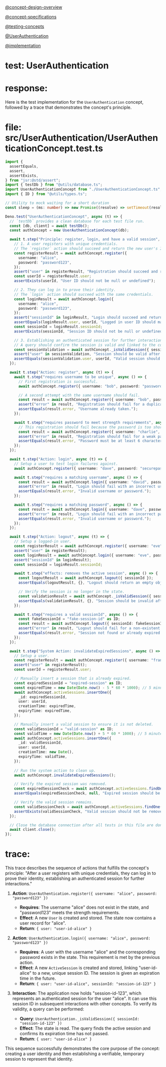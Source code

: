 [@concept-design-overview](../../background/concept-design-overview.md)

[@concept-specifications](../../background/concept-specifications.md)

[@testing-concepts](../../background/testing-concepts.md)

[@UserAuthentication](UserAuthentication.md)

[@implementation](implementation.md)

# test: UserAuthentication
# response:

Here is the test implementation for the `UserAuthentication` concept, followed by a trace that demonstrates the concept's principle.

# file: src/UserAuthentication/UserAuthenticationConcept.test.ts

```typescript
import {
  assertEquals,
  assert,
  assertExists,
} from "jsr:@std/assert";
import { testDb } from "@utils/database.ts";
import UserAuthenticationConcept from "./UserAuthenticationConcept.ts";
import { ID } from "@utils/types.ts";

// Utility to mock waiting for a short duration
const sleep = (ms: number) => new Promise((resolve) => setTimeout(resolve, ms));

Deno.test("UserAuthenticationConcept", async (t) => {
  // `testDb` provides a clean database for each test file run.
  const [db, client] = await testDb();
  const authConcept = new UserAuthenticationConcept(db);

  await t.step("Principle: register, login, and have a valid session", async () => {
    // 1. A user registers with unique credentials.
    // The `register` action should succeed and return the new user's ID.
    const registerResult = await authConcept.register({
      username: "alice",
      password: "password123",
    });
    assert("user" in registerResult, "Registration should succeed and return a user object");
    const userId = registerResult.user;
    assertExists(userId, "User ID should not be null or undefined");

    // 2. They can log in to prove their identity.
    // The `login` action should succeed with the same credentials.
    const loginResult = await authConcept.login({
      username: "alice",
      password: "password123",
    });
    assert("sessionId" in loginResult, "Login should succeed and return a session object");
    assertEquals(loginResult.user, userId, "Logged in user ID should match registered user ID");
    const sessionId = loginResult.sessionId;
    assertExists(sessionId, "Session ID should not be null or undefined");

    // 3. Establishing an authenticated session for further interactions.
    // A query should confirm the session is valid and linked to the correct user.
    const sessionValidation = await authConcept._isValidSession({ sessionId });
    assert("user" in sessionValidation, "Session should be valid after login");
    assertEquals(sessionValidation.user, userId, "Valid session should belong to the logged-in user");
  });

  await t.step("Action: register", async (t) => {
    await t.step("requires username to be unique", async () => {
      // First registration is successful.
      await authConcept.register({ username: "bob", password: "password123" });

      // A second attempt with the same username should fail.
      const result = await authConcept.register({ username: "bob", password: "anotherpassword" });
      assert("error" in result, "Registration should fail for a duplicate username");
      assertEquals(result.error, "Username already taken.");
    });

    await t.step("requires password to meet strength requirements", async () => {
      // This registration should fail because the password is too short.
      const result = await authConcept.register({ username: "charlie", password: "123" });
      assert("error" in result, "Registration should fail for a weak password");
      assertEquals(result.error, "Password must be at least 6 characters long.");
    });
  });

  await t.step("Action: login", async (t) => {
    // Setup a user to test login failures against.
    await authConcept.register({ username: "dave", password: "securepassword" });

    await t.step("requires a matching username", async () => {
      const result = await authConcept.login({ username: "david", password: "securepassword" });
      assert("error" in result, "Login should fail with an incorrect username");
      assertEquals(result.error, "Invalid username or password.");
    });

    await t.step("requires a matching password", async () => {
      const result = await authConcept.login({ username: "dave", password: "wrongpassword" });
      assert("error" in result, "Login should fail with an incorrect password");
      assertEquals(result.error, "Invalid username or password.");
    });
  });

  await t.step("Action: logout", async (t) => {
    // Setup a logged-in user.
    const registerResult = await authConcept.register({ username: "eve", password: "logoutpassword" });
    assert("user" in registerResult);
    const loginResult = await authConcept.login({ username: "eve", password: "logoutpassword" });
    assert("sessionId" in loginResult);
    const sessionId = loginResult.sessionId;

    await t.step("effects: removes the active session", async () => {
      const logoutResult = await authConcept.logout({ sessionId });
      assertEquals(logoutResult, {}, "Logout should return an empty object on success");

      // Verify the session is no longer in the state.
      const validationResult = await authConcept._isValidSession({ sessionId });
      assertEquals(validationResult, {}, "Session should be invalid after logout");
    });

    await t.step("requires a valid sessionId", async () => {
      const fakeSessionId = "fake-session-id" as ID;
      const result = await authConcept.logout({ sessionId: fakeSessionId });
      assert("error" in result, "Logout should fail for a non-existent session ID");
      assertEquals(result.error, "Session not found or already expired.");
    });
  });

  await t.step("System Action: invalidateExpiredSessions", async () => {
    // Setup a user.
    const registerResult = await authConcept.register({ username: "frank", password: "expiredpassword" });
    assert("user" in registerResult);
    const userId = registerResult.user;

    // Manually insert a session that is already expired.
    const expiredSessionId = "expired-session" as ID;
    const expiredTime = new Date(Date.now() - 5 * 60 * 1000); // 5 minutes ago
    await authConcept.activeSessions.insertOne({
      _id: expiredSessionId,
      user: userId,
      creationTime: expiredTime,
      expiryTime: expiredTime,
    });

    // Manually insert a valid session to ensure it is not deleted.
    const validSessionId = "valid-session" as ID;
    const validTime = new Date(Date.now() + 5 * 60 * 1000); // 5 minutes in the future
    await authConcept.activeSessions.insertOne({
      _id: validSessionId,
      user: userId,
      creationTime: new Date(),
      expiryTime: validTime,
    });
    
    // Run the system action to clean up.
    await authConcept.invalidateExpiredSessions();

    // Verify the expired session was removed.
    const expiredSessionCheck = await authConcept.activeSessions.findOne({ _id: expiredSessionId });
    assertEquals(expiredSessionCheck, null, "Expired session should be removed from the database");

    // Verify the valid session remains.
    const validSessionCheck = await authConcept.activeSessions.findOne({ _id: validSessionId });
    assertExists(validSessionCheck, "Valid session should not be removed");
  });

  // Close the database connection after all tests in this file are done.
  await client.close();
});
```

# trace:

This trace describes the sequence of actions that fulfills the concept's principle: "After a user registers with unique credentials, they can log in to prove their identity, establishing an authenticated session for further interactions."

1.  **Action**: `UserAuthentication.register({ username: "alice", password: "password123" })`
    *   **Requires**: The username "alice" does not exist in the state, and "password123" meets the strength requirements.
    *   **Effect**: A new `User` is created and stored. The state now contains a user record for "alice".
    *   **Return**: `{ user: "user-id-alice" }`

2.  **Action**: `UserAuthentication.login({ username: "alice", password: "password123" })`
    *   **Requires**: A user with the username "alice" and the corresponding password exists in the state. This requirement is met by the previous action.
    *   **Effect**: A new `ActiveSession` is created and stored, linking "user-id-alice" to a new, unique session ID. The session is given an expiration time in the future.
    *   **Return**: `{ user: "user-id-alice", sessionId: "session-id-123" }`

3.  **Interaction**: The application now holds "session-id-123", which represents an authenticated session for the user "alice". It can use this session ID in subsequent interactions with other concepts. To verify its validity, a query can be performed:
    *   **Query**: `UserAuthentication._isValidSession({ sessionId: "session-id-123" })`
    *   **Effect**: The state is read. The query finds the active session and confirms its expiration time has not passed.
    *   **Return**: `{ user: "user-id-alice" }`

This sequence successfully demonstrates the core purpose of the concept: creating a user identity and then establishing a verifiable, temporary session to represent that identity.